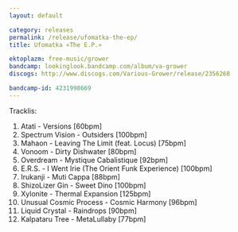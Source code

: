 ```yaml
---
layout: default

category: releases
permalink: /release/ufomatka-the-ep/
title: Ufomatka «The E.P.»

ektoplazm: free-music/grower
bandcamp: lookinglook.bandcamp.com/album/va-grower
discogs: http://www.discogs.com/Various-Grower/release/2356268

bandcamp-id: 4231998669
---
```


Tracklis:

01. Atati - Versions [60bpm]
02. Spectrum Vision - Outsiders [100bpm]
03. Mahaon - Leaving The Limit (feat. Locus) [75bpm]
04. Vonoom - Dirty Dishwater [80bpm]
05. Overdream - Mystique Cabalistique [92bpm]
06. E.R.S. - I Went Irie (The Orient Funk Experience) [100bpm]
07. Irukanji - Muti Cappa [88bpm]
08. ShizoLizer Gin - Sweet Dino [100bpm]
09. Xylonite - Thermal Expansion [125bpm]
10. Unusual Cosmic Process - Cosmic Harmony [96bpm]
11. Liquid Crystal - Raindrops [90bpm]
12. Kalpataru Tree - MetaLullaby [77bpm]





